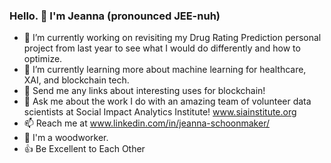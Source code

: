 ### Hello. 🙂 I'm Jeanna (pronounced JEE-nuh)

<!--
**JSchoonmaker/JSchoonmaker** is a ✨ _special_ ✨ repository because its `README.md` (this file) appears on your GitHub profile. -->

- 🔭 I’m currently working on revisiting my Drug Rating Prediction personal project from last year to see what I would do differently and how to optimize. 
- 🌱 I’m currently learning more about machine learning for healthcare, XAI, and blockchain tech.
- 🤔 Send me any links about interesting uses for blockchain!
- 💬 Ask me about the work I do with an amazing team of volunteer data scientists at Social Impact Analytics Institute! www.siainstitute.org
- 📫 Reach me at www.linkedin.com/in/jeanna-schoonmaker/
- 🌳 I'm a woodworker.
- 👍 Be Excellent to Each Other

